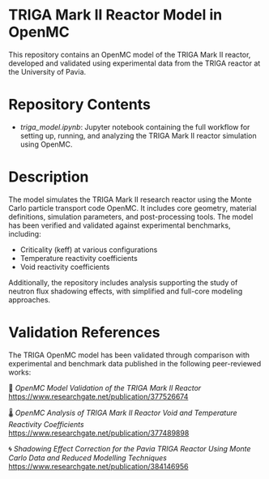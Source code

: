 # TRIGA Mark II Reactor Model in OpenMC

This repository contains an OpenMC model of the TRIGA Mark II reactor, developed and validated using experimental data from the TRIGA reactor at the University of Pavia.

# Repository Contents

- _triga_model.ipynb_: Jupyter notebook containing the full workflow for setting up, running, and analyzing the TRIGA Mark II reactor simulation using OpenMC.

# Description

The model simulates the TRIGA Mark II research reactor using the Monte Carlo particle transport code OpenMC. It includes core geometry, material definitions, simulation parameters, and post-processing tools. The model has been verified and validated against experimental benchmarks, including:

- Criticality (keff) at various configurations
- Temperature reactivity coefficients
- Void reactivity coefficients

Additionally, the repository includes analysis supporting the study of neutron flux shadowing effects, with simplified and full-core modeling approaches.

# Validation References

The TRIGA OpenMC model has been validated through comparison with experimental and benchmark data published in the following peer-reviewed works:

📘 _OpenMC Model Validation of the TRIGA Mark II Reactor_ https://www.researchgate.net/publication/377526674

🌡️ _OpenMC Analysis of TRIGA Mark II Reactor Void and Temperature Reactivity Coefficients_
https://www.researchgate.net/publication/377489898

🌀 _Shadowing Effect Correction for the Pavia TRIGA Reactor Using Monte Carlo Data and Reduced Modelling Techniques_
https://www.researchgate.net/publication/384146956

